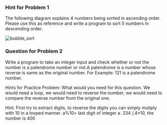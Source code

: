 
### Hint for Problem 1
The following diagram explains 4 numbers being sorted in ascending order. Please use this as reference and write a program to sort 5 numbers in descending order.       


![bubble_sort](https://user-images.githubusercontent.com/103468688/178130709-a10845c6-d66f-47be-b0c8-ab7598e48c19.png)

### Question for Problem 2
Write a program to take an integer input and check whether or not the number is a palendrome number or not.A palendrome is a number whose reverse is same as the original number. For Example: 121 is a palendrome number. 

Hints for Practice Problem:
What would you need for this question. We would need a loop, we would need to reverse the number, we would need to compare the reverse number from the original one. 

Hint: First try to extract digits, to reverse the digits you can simply mutiply with 10 in a looped manner. a%10= last digit of integer a. 234 /,4\*10, the number is 400 


